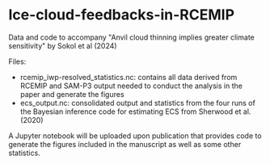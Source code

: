 # Ice-cloud-feedbacks-in-RCEMIP
Data and code to accompany "Anvil cloud thinning implies greater climate sensitivity" by Sokol et al (2024)

Files:
 - rcemip_iwp-resolved_statistics.nc: contains all data derived from RCEMIP and SAM-P3 output needed to conduct the analysis in the paper and generate the figures
 - ecs_output.nc: consolidated output and statistics from the four runs of the Bayesian inference code for estimating ECS from Sherwood et al. (2020) 

A Jupyter notebook will be uploaded upon publication that provides code to generate the figures included in the manuscript as well as some other statistics.
